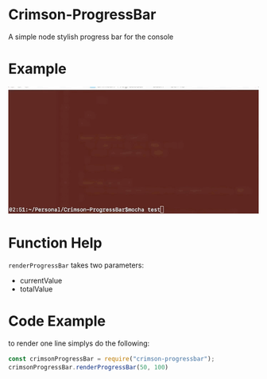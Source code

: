 # Crimson-ProgressBar

A simple node stylish progress bar for the console

# Example

![Example of Progress Bar](./res/progress.gif)

# Function Help

`renderProgressBar` takes two parameters:

 - currentValue
 - totalValue
 

# Code Example

to render one line simplys do the following:

```js
const crimsonProgressBar = require("crimson-progressbar");
crimsonProgressBar.renderProgressBar(50, 100)
```
